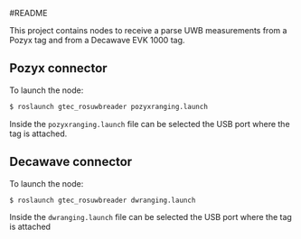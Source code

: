 #README 

This project contains nodes to receive a parse UWB measurements from a Pozyx tag and from a Decawave EVK 1000 tag.

## Pozyx connector

To launch the node:

```bash
$ roslaunch gtec_rosuwbreader pozyxranging.launch
```

Inside the ```pozyxranging.launch``` file can be selected the USB port where the tag is attached.

## Decawave connector

To launch the node:

```bash
$ roslaunch gtec_rosuwbreader dwranging.launch
```

Inside the ```dwranging.launch``` file can be selected the USB port where the tag is attached